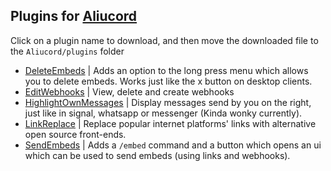 ## Plugins for [Aliucord](https://github.com/Aliucord)

Click on a plugin name to download, and then move the downloaded file to the `Aliucord/plugins` folder
- [DeleteEmbeds](https://github.com/C10udburst/aliucord-plugins/raw/builds/DeleteEmbeds.zip) | 
  Adds an option to the long press menu which allows you to delete embeds. Works just like the x button on desktop clients.
- [EditWebhooks](https://github.com/C10udburst/aliucord-plugins/raw/builds/EditWebhooks.zip) |
  View, delete and create webhooks
- [HighlightOwnMessages](https://github.com/C10udburst/aliucord-plugins/raw/builds/HighlightOwnMessages.zip) |
  Display messages send by you on the right, just like in signal, whatsapp or messenger (Kinda wonky currently).
- [LinkReplace](https://github.com/C10udburst/aliucord-plugins/raw/builds/LinkReplace.zip) |
  Replace popular internet platforms' links with alternative open source front-ends.
- [SendEmbeds](https://github.com/C10udburst/aliucord-plugins/raw/builds/SendEmbeds.zip) |
  Adds a `/embed` command and a button  which opens an ui which can be used to send embeds (using links and webhooks).
